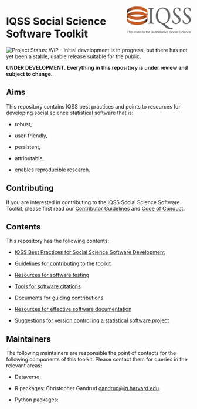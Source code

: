 [<img src="img/iqss_long_logo.png" align="right" height="75" width ="175"/>](http://www.iq.harvard.edu/)

# IQSS Social Science Software Toolkit

![Project Status: WIP - Initial development is in progress, but there has not yet been a stable, usable release suitable for the public.](http://www.repostatus.org/badges/latest/wip.svg)

**UNDER DEVELOPMENT. Everything in this repository is under review and subject to change.**

## Aims

This repository contains IQSS best practices and points to resources for developing social science statistical software that is:

-   robust,

-   user-friendly,

-   persistent,

-   attributable,

-   enables reproducible research.

## Contributing

If you are interested in contributing to the IQSS Social Science Software Toolkit, please first read our [Contributor Guidelines](CONTRIBUTING.md) and [Code of Conduct](contributing/iqss_code_of_conduct.md).

## Contents

This repository has the following contents:

-   [IQSS Best Practices for Social Science Software Development](iqss_sss_best_practices.md)

-   [Guidelines for contributing to the toolkit](CONTRIBUTING.md)

-   [Resources for software testing](testing/)

-   [Tools for software citations](citation/)

-   [Documents for guiding contributions](contributing/)

-   [Resources for effective software documentation](documentation/)

-   [Suggestions for version controlling a statistical software project](version_control/)

## Maintainers

The following maintainers are responsible the point of contacts for the following components of this toolkit. Please contact them for queries in the relevant areas:

-   Dataverse:

-   R packages: Christopher Gandrud gandrud@iq.harvard.edu.

-   Python packages:
